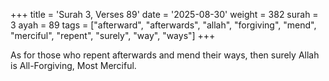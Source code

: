 +++
title = 'Surah 3, Verses 89'
date = '2025-08-30'
weight = 382
surah = 3
ayah = 89
tags = ["afterward", "afterwards", "allah", "forgiving", "mend", "merciful", "repent", "surely", "way", "ways"]
+++

As for those who repent afterwards and mend their ways, then surely Allah is All-Forgiving, Most Merciful.